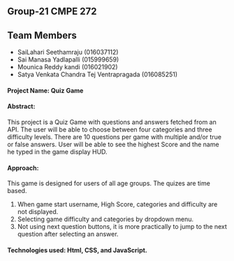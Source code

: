 ## Group-21 CMPE 272

## Team Members
- SaiLahari Seethamraju                   (016037112)
- Sai Manasa Yadlapalli                   (015999659)
- Mounica Reddy kandi                     (016021902)
- Satya Venkata Chandra Tej Ventrapragada (016085251)


#### Project Name: Quiz Game

#### Abstract:
This project is a Quiz Game with questions and answers fetched from an API. The user will be able to choose between four categories and three difficulty levels. There are 10 questions per game with multiple and/or true or false answers. User will be able to see the highest Score and the name he typed in the game display HUD.

#### Approach:
This game is designed for users of all age groups. The quizes are time based.

1. When game start username, High Score, categories and difficulty are not displayed. 
2. Selecting game difficulty and categories by dropdown menu.
3. Not using next question buttons, it is more practically to jump to the next question after selecting an answer.

#### Technologies used: Html, CSS, and JavaScript.

